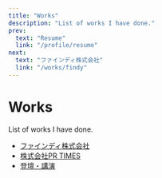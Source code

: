 ```yaml
---
title: "Works"
description: "List of works I have done."
prev:
  text: "Resume"
  link: "/profile/resume"
next:
  text: "ファインディ株式会社"
  link: "/works/findy"
---
```


# Works

List of works I have done. 

- [ファインディ株式会社](/works/findy/)
- [株式会社PR TIMES](/works/prtimes/)
- [登壇・講演](/works/presentation/)

